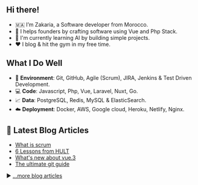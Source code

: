 ## Hi there!

- 🇲🇦 I’m Zakaria, a Software developer from Morocco.
- :rocket: I helps founders by crafting software using Vue and Php Stack.
- :hammer: I'm currently learning AI by building simple projects.
- :hearts: I blog & hit the gym in my free time.

## What I Do Well

- :space_invader: **Environment**: Git, GitHub, Agile (Scrum), JIRA, Jenkins & Test Driven Development.
- :computer: **Code**:  Javascript, Php, Vue, Laravel, Nuxt, Go.
- :chart_with_upwards_trend: **Data**: PostgreSQL, Redis, MySQL & ElasticSearch.
- :cloud: **Deployment**: Docker, AWS, Google cloud, Heroku, Netlify, Nginx.


## 📘 Latest Blog Articles

<!-- BLOG-POST-LIST:START -->
- [What is scrum](https://itszack.tech/blog/scrum)
- [6 Lessons from HULT](https://itszack.tech/blog/hult)
- [What&#39;s new about vue.3](https://itszack.tech/blog/vue)
- [The ultimate git guide](https://itszack.tech/blog/git)
<!-- BLOG-POST-LIST:END -->

▶ [...more blog articles](https://itszack.tech)

